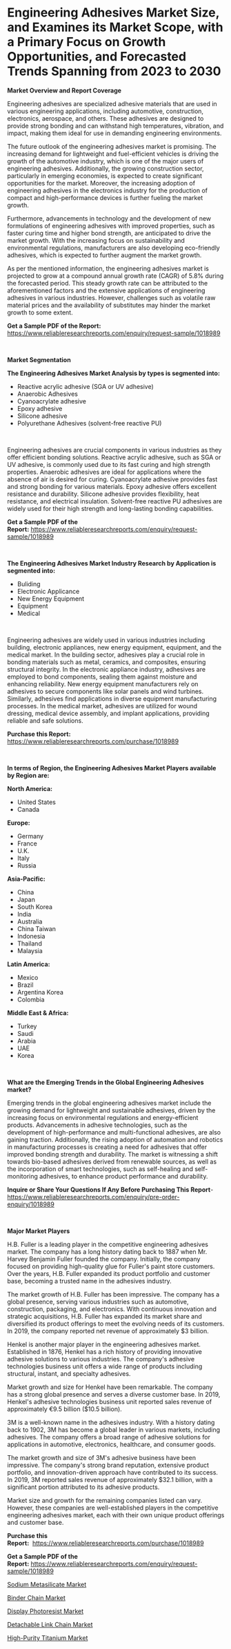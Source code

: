 <p><h1>Engineering Adhesives Market Size, and Examines its Market Scope, with a Primary Focus on Growth Opportunities, and Forecasted Trends Spanning from 2023 to 2030</h1></p><p><strong>Market Overview and Report Coverage</strong></p>
<p><p>Engineering adhesives are specialized adhesive materials that are used in various engineering applications, including automotive, construction, electronics, aerospace, and others. These adhesives are designed to provide strong bonding and can withstand high temperatures, vibration, and impact, making them ideal for use in demanding engineering environments.</p><p>The future outlook of the engineering adhesives market is promising. The increasing demand for lightweight and fuel-efficient vehicles is driving the growth of the automotive industry, which is one of the major users of engineering adhesives. Additionally, the growing construction sector, particularly in emerging economies, is expected to create significant opportunities for the market. Moreover, the increasing adoption of engineering adhesives in the electronics industry for the production of compact and high-performance devices is further fueling the market growth.</p><p>Furthermore, advancements in technology and the development of new formulations of engineering adhesives with improved properties, such as faster curing time and higher bond strength, are anticipated to drive the market growth. With the increasing focus on sustainability and environmental regulations, manufacturers are also developing eco-friendly adhesives, which is expected to further augment the market growth.</p><p>As per the mentioned information, the engineering adhesives market is projected to grow at a compound annual growth rate (CAGR) of 5.8% during the forecasted period. This steady growth rate can be attributed to the aforementioned factors and the extensive applications of engineering adhesives in various industries. However, challenges such as volatile raw material prices and the availability of substitutes may hinder the market growth to some extent.</p></p>
<p><strong>Get a Sample PDF of the Report:</strong> <a href="https://www.reliableresearchreports.com/enquiry/request-sample/1018989">https://www.reliableresearchreports.com/enquiry/request-sample/1018989</a></p>
<p>&nbsp;</p>
<p><strong>Market Segmentation</strong></p>
<p><strong>The Engineering Adhesives Market Analysis by types is segmented into:</strong></p>
<p><ul><li>Reactive acrylic adhesive (SGA or UV adhesive)</li><li>Anaerobic Adhesives</li><li>Cyanoacrylate adhesive</li><li>Epoxy adhesive</li><li>Silicone adhesive</li><li>Polyurethane Adhesives (solvent-free reactive PU)</li></ul></p>
<p>&nbsp;</p>
<p><p>Engineering adhesives are crucial components in various industries as they offer efficient bonding solutions. Reactive acrylic adhesive, such as SGA or UV adhesive, is commonly used due to its fast curing and high strength properties. Anaerobic adhesives are ideal for applications where the absence of air is desired for curing. Cyanoacrylate adhesive provides fast and strong bonding for various materials. Epoxy adhesive offers excellent resistance and durability. Silicone adhesive provides flexibility, heat resistance, and electrical insulation. Solvent-free reactive PU adhesives are widely used for their high strength and long-lasting bonding capabilities.</p></p>
<p><strong>Get a Sample PDF of the Report:</strong>&nbsp;<a href="https://www.reliableresearchreports.com/enquiry/request-sample/1018989">https://www.reliableresearchreports.com/enquiry/request-sample/1018989</a></p>
<p>&nbsp;</p>
<p><strong>The Engineering Adhesives Market Industry Research by Application is segmented into:</strong></p>
<p><ul><li>Buliding</li><li>Electronic Applicance</li><li>New Energy Equipment</li><li>Equipment</li><li>Medical</li></ul></p>
<p>&nbsp;</p>
<p><p>Engineering adhesives are widely used in various industries including building, electronic appliances, new energy equipment, equipment, and the medical market. In the building sector, adhesives play a crucial role in bonding materials such as metal, ceramics, and composites, ensuring structural integrity. In the electronic appliance industry, adhesives are employed to bond components, sealing them against moisture and enhancing reliability. New energy equipment manufacturers rely on adhesives to secure components like solar panels and wind turbines. Similarly, adhesives find applications in diverse equipment manufacturing processes. In the medical market, adhesives are utilized for wound dressing, medical device assembly, and implant applications, providing reliable and safe solutions.</p></p>
<p><strong>Purchase this Report:</strong>&nbsp; <a href="https://www.reliableresearchreports.com/purchase/1018989">https://www.reliableresearchreports.com/purchase/1018989</a></p>
<p>&nbsp;</p>
<p><strong>In terms of Region, the Engineering Adhesives Market Players available by Region are:</strong></p>
<p>
    <p> <strong> North America: </strong>
        <ul>
            <li>United States</li>
            <li>Canada</li>
        </ul>
        </p> 
    <p> <strong> Europe: </strong>
        <ul>
            <li>Germany</li>
            <li>France</li>
            <li>U.K.</li>
            <li>Italy</li>
            <li>Russia</li>
        </ul>
        </p> 
    <p> <strong> Asia-Pacific: </strong>
        <ul>
            <li>China</li>
            <li>Japan</li>
            <li>South Korea</li>
            <li>India</li>
            <li>Australia</li>
            <li>China Taiwan</li>
            <li>Indonesia</li>
            <li>Thailand</li>
            <li>Malaysia</li>
        </ul>
        </p> 
    <p> <strong> Latin America: </strong>
        <ul>
            <li>Mexico</li>
            <li>Brazil</li>
            <li>Argentina Korea</li>
            <li>Colombia</li>
        </ul>
        </p> 
    <p> <strong> Middle East & Africa: </strong>
        <ul>
            <li>Turkey</li>
            <li>Saudi</li>
            <li>Arabia</li>
            <li>UAE</li>
            <li>Korea</li>
        </ul>
    </p>
    </p>
<p>&nbsp;</p>
<p><strong>What are the Emerging Trends in the Global Engineering Adhesives market?</strong></p>
<p><p>Emerging trends in the global engineering adhesives market include the growing demand for lightweight and sustainable adhesives, driven by the increasing focus on environmental regulations and energy-efficient products. Advancements in adhesive technologies, such as the development of high-performance and multi-functional adhesives, are also gaining traction. Additionally, the rising adoption of automation and robotics in manufacturing processes is creating a need for adhesives that offer improved bonding strength and durability. The market is witnessing a shift towards bio-based adhesives derived from renewable sources, as well as the incorporation of smart technologies, such as self-healing and self-monitoring adhesives, to enhance product performance and durability.</p></p>
<p><strong>Inquire or Share Your Questions If Any Before Purchasing This Report</strong>- <a href="https://www.reliableresearchreports.com/enquiry/pre-order-enquiry/1018989">https://www.reliableresearchreports.com/enquiry/pre-order-enquiry/1018989</a></p>
<p>&nbsp;</p>
<p><strong>Major Market Players</strong></p>
<p><p>H.B. Fuller is a leading player in the competitive engineering adhesives market. The company has a long history dating back to 1887 when Mr. Harvey Benjamin Fuller founded the company. Initially, the company focused on providing high-quality glue for Fuller's paint store customers. Over the years, H.B. Fuller expanded its product portfolio and customer base, becoming a trusted name in the adhesives industry.</p><p>The market growth of H.B. Fuller has been impressive. The company has a global presence, serving various industries such as automotive, construction, packaging, and electronics. With continuous innovation and strategic acquisitions, H.B. Fuller has expanded its market share and diversified its product offerings to meet the evolving needs of its customers. In 2019, the company reported net revenue of approximately $3 billion.</p><p>Henkel is another major player in the engineering adhesives market. Established in 1876, Henkel has a rich history of providing innovative adhesive solutions to various industries. The company's adhesive technologies business unit offers a wide range of products including structural, instant, and specialty adhesives.</p><p>Market growth and size for Henkel have been remarkable. The company has a strong global presence and serves a diverse customer base. In 2019, Henkel's adhesive technologies business unit reported sales revenue of approximately €9.5 billion ($10.5 billion).</p><p>3M is a well-known name in the adhesives industry. With a history dating back to 1902, 3M has become a global leader in various markets, including adhesives. The company offers a broad range of adhesive solutions for applications in automotive, electronics, healthcare, and consumer goods.</p><p>The market growth and size of 3M's adhesive business have been impressive. The company's strong brand reputation, extensive product portfolio, and innovation-driven approach have contributed to its success. In 2019, 3M reported sales revenue of approximately $32.1 billion, with a significant portion attributed to its adhesive products.</p><p>Market size and growth for the remaining companies listed can vary. However, these companies are well-established players in the competitive engineering adhesives market, each with their own unique product offerings and customer base.</p></p>
<p><strong>Purchase this Report:</strong>&nbsp;&nbsp;<a href="https://www.reliableresearchreports.com/purchase/1018989">https://www.reliableresearchreports.com/purchase/1018989</a></p>
<p></p>
<p><strong>Get a Sample PDF of the Report:</strong>&nbsp;<a href="https://www.reliableresearchreports.com/enquiry/request-sample/1018989">https://www.reliableresearchreports.com/enquiry/request-sample/1018989</a></p>
<p><p><a href="https://www.linkedin.com/pulse/sodium-metasilicate-market-insights-players-forecast-till-woc8e/">Sodium Metasilicate Market</a></p><p><a href="https://medium.com/@elenaglover2023/binder-chain-market-trends-and-market-analysis-forecasted-for-period-2023-2030-ddd636ce5643">Binder Chain Market</a></p><p><a href="https://www.linkedin.com/pulse/display-photoresist-market-size-share-global-analysis-report-yetse/">Display Photoresist Market</a></p><p><a href="https://medium.com/@haileeferry/analyzing-detachable-link-chain-market-global-industry-perspective-and-forecast-2023-to-2030-e5b08300632b">Detachable Link Chain Market</a></p><p><a href="https://www.linkedin.com/pulse/high-purity-titanium-market-size-growth-forecast-from-2023-awgqe/">High-Purity Titanium Market</a></p></p>